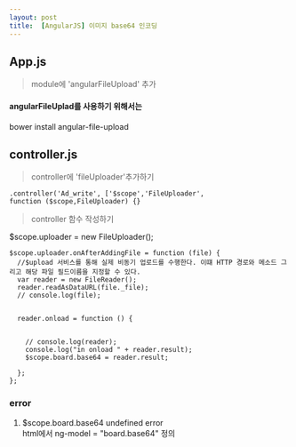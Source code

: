 ```yaml
---
layout: post
title:  [AngularJS] 이미지 base64 인코딩
---
```


## App.js
> module에 'angularFileUpload' 추가

#### angularFileUplad를 사용하기 위해서는 
bower install angular-file-upload 


## controller.js
> controller에 'fileUploader'추가하기

	.controller('Ad_write', ['$scope','FileUploader',
	function ($scope,FileUploader) {}
	
> controller 함수 작성하기

  $scope.uploader = new FileUploader();

    $scope.uploader.onAfterAddingFile = function (file) {
      //$upload 서비스를 통해 실제 비동기 업로드를 수행한다. 이떄 HTTP 경로와 메소드 그리고 해당 파일 필드이름을 지정할 수 있다.
      var reader = new FileReader();
      reader.readAsDataURL(file._file);
      // console.log(file);


      reader.onload = function () {


        // console.log(reader);
        console.log("in onload " + reader.result);
        $scope.board.base64 = reader.result;

      };
    };

### error
1. $scope.board.base64 undefined error
<br> html에서 ng-model = "board.base64" 정의